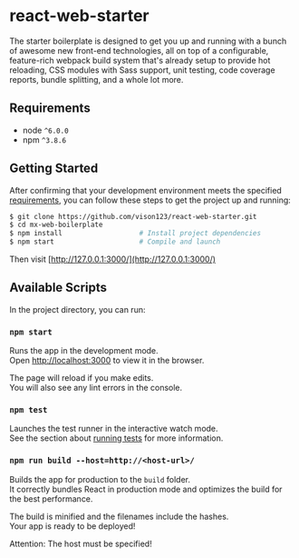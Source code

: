 # react-web-starter

The starter boilerplate is designed to get you up and running with a bunch of awesome new front-end technologies, all on top of a configurable, feature-rich webpack build system that's already setup to provide hot reloading, CSS modules with Sass support, unit testing, code coverage reports, bundle splitting, and a whole lot more.

## Requirements
* node `^6.0.0`
* npm `^3.8.6`

## Getting Started

After confirming that your development environment meets the specified [requirements](#requirements), you can follow these steps to get the project up and running:

```bash
$ git clone https://github.com/vison123/react-web-starter.git
$ cd mx-web-boilerplate
$ npm install                   # Install project dependencies
$ npm start                     # Compile and launch
```

Then visit [http://127.0.0.1:3000/](http://127.0.0.1:3000/)


## Available Scripts

In the project directory, you can run:

### `npm start`

Runs the app in the development mode.<br>
Open [http://localhost:3000](http://localhost:3000) to view it in the browser.

The page will reload if you make edits.<br>
You will also see any lint errors in the console.

### `npm test`

Launches the test runner in the interactive watch mode.<br>
See the section about [running tests](#running-tests) for more information.

### `npm run build --host=http://<host-url>/`

Builds the app for production to the `build` folder.<br>
It correctly bundles React in production mode and optimizes the build for the best performance.

The build is minified and the filenames include the hashes.<br>
Your app is ready to be deployed!

Attention: The host must be specified!
